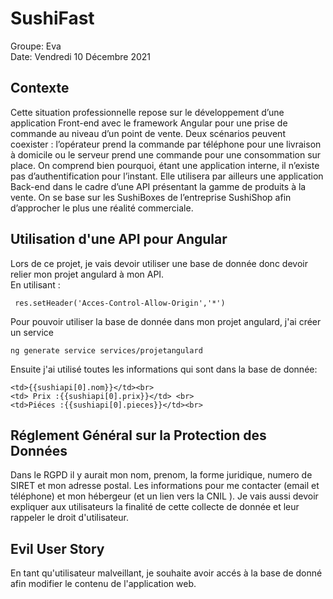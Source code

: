 # SushiFast
Groupe: Eva  
Date: Vendredi 10 Décembre 2021

## Contexte

Cette situation professionnelle repose sur le développement d’une application Front-end avec le framework Angular pour une prise de commande au niveau d’un point de vente. Deux scénarios peuvent coexister : l’opérateur prend la commande par téléphone pour une livraison à domicile ou le serveur prend une commande pour une consommation sur place. On comprend bien pourquoi, étant une application interne, il n’existe pas d’authentification pour l’instant. Elle utilisera par ailleurs une application Back-end dans le cadre d’une API présentant la gamme de produits à la vente. On se base sur les SushiBoxes de l’entreprise SushiShop afin d’approcher le plus une réalité commerciale.

## Utilisation d'une API pour Angular

Lors de ce projet, je vais devoir utiliser une base de donnée donc devoir relier mon projet angulard à mon API.  
En utilisant :
```
 res.setHeader('Acces-Control-Allow-Origin','*')
```
Pour pouvoir utiliser la base de donnée dans mon projet angulard, j'ai créer un service 
```
ng generate service services/projetangulard
```
Ensuite j'ai utilisé toutes les informations qui sont dans la base de donnée:
```
<td>{{sushiapi[0].nom}}</td><br>
<td> Prix :{{sushiapi[0].prix}}</td> <br>
<td>Piéces :{{sushiapi[0].pieces}}</td><br>
```

## Réglement Général sur la Protection des Données  
Dans le RGPD il y aurait mon nom, prenom, la forme juridique, numero de SIRET et mon adresse postal. Les informations pour me contacter (email et téléphone)
et mon hébergeur (et un lien vers la CNIL ).
Je vais aussi devoir expliquer aux utilisateurs la finalité de cette collecte de donnée et leur rappeler le droit d'utilisateur.

## Evil User Story

En tant qu'utilisateur malveillant, je souhaite avoir accés à la base de donné afin modifier le contenu de l'application web.
